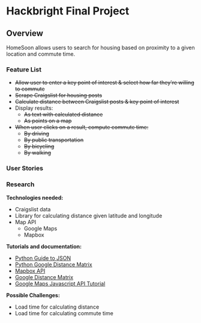# Hackbright Final Project


## Overview
HomeSoon allows users to search for housing based on proximity to a given location and commute time.

### Feature List
- ~~Allow user to enter a key point of interest & select how far they're willing to commute~~
- ~~Scrape Craigslist for housing posts~~
- ~~Calculate distance between Craigslist posts & key point of interest~~
- Display results:
  - ~~As text with calculated distance~~
  - ~~As points on a map~~
- ~~When user clicks on a result, compute commute time:~~
  - ~~By driving~~
  - ~~By public transportation~~
  - ~~By bicycling~~
  - ~~By walking~~


### User Stories

### Research
**Technologies needed:**
- Craigslist data
- Library for calculating distance given latitude and longitude
- Map API
  - Google Maps
  - Mapbox

**Tutorials and documentation:**
- [Python Guide to JSON](http://docs.python-guide.org/en/latest/scenarios/json/)
- [Python Google Distance Matrix](https://github.com/argaen/python-google-distance-matrix)
- [Mapbox API](https://www.mapbox.com/developers/api/directions/)
- [Google Distance Matrix](https://developers.google.com/maps/documentation/distancematrix/intro)
- [Google Maps Javascript API Tutorial](https://developers.google.com/maps/tutorials/fundamentals/adding-a-google-map)

**Possible Challenges:**
- Load time for calculating distance
- Load time for calculating commute time
